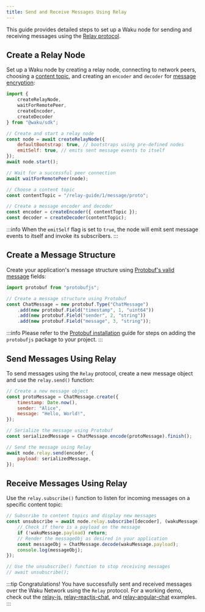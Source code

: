 ```yaml
---
title: Send and Receive Messages Using Relay
---
```


This guide provides detailed steps to set up a Waku node for sending and receiving messages using the [Relay protocol](/overview/concepts/protocols#relay).

## Create a Relay Node

Set up a Waku node by creating a relay node, connecting to network peers, choosing a [content topic](/overview/concepts/content-topics), and creating an `encoder` and `decoder` for [message encryption](https://rfc.vac.dev/spec/26/):

```js
import {
	createRelayNode,
	waitForRemotePeer,
	createEncoder,
	createDecoder
} from "@waku/sdk";

// Create and start a relay node
const node = await createRelayNode({
	defaultBootstrap: true, // bootstraps using pre-defined nodes
	emitSelf: true, // emits sent message events to itself
});
await node.start();

// Wait for a successful peer connection
await waitForRemotePeer(node);

// Choose a content topic
const contentTopic = "/relay-guide/1/message/proto";

// Create a message encoder and decoder
const encoder = createEncoder({ contentTopic });
const decoder = createDecoder(contentTopic);
```

:::info
When the `emitSelf` flag is set to `true`, the node will emit sent message events to itself and invoke its subscribers.
:::

## Create a Message Structure

Create your application's message structure using [Protobuf's valid message](https://github.com/protobufjs/protobuf.js#usage) fields:

```js
import protobuf from "protobufjs";

// Create a message structure using Protobuf
const ChatMessage = new protobuf.Type("ChatMessage")
	.add(new protobuf.Field("timestamp", 1, "uint64"))
	.add(new protobuf.Field("sender", 2, "string"))
	.add(new protobuf.Field("message", 3, "string"));
```

:::info
Please refer to the [Protobuf installation](/guides/js-waku/quick-start#create-a-message-structure) guide for steps on adding the `protobufjs` package to your project.
:::

## Send Messages Using Relay

To send messages using the `Relay` protocol, create a new message object and use the `relay.send()` function:

```js
// Create a new message object
const protoMessage = ChatMessage.create({
    timestamp: Date.now(),
    sender: "Alice",
    message: "Hello, World!",
});

// Serialize the message using Protobuf
const serializedMessage = ChatMessage.encode(protoMessage).finish();

// Send the message using Relay
await node.relay.send(encoder, {
    payload: serializedMessage,
});
```

## Receive Messages Using Relay

Use the `relay.subscribe()` function to listen for incoming messages on a specific content topic:

```js
// Subscribe to content topics and display new messages
const unsubscribe = await node.relay.subscribe([decoder], (wakuMessage) => {
	// Check if there is a payload on the message
	if (!wakuMessage.payload) return;
	// Render the messageObj as desired in your application
	const messageObj = ChatMessage.decode(wakuMessage.payload);
	console.log(messageObj);
});

// Use the unsubscribe() function to stop receiving messages
// await unsubscribe();
```

:::tip Congratulations!
You have successfully sent and received messages over the Waku Network using the `Relay` protocol. For a working demo, check out the [relay-js](https://github.com/waku-org/js-waku-examples/tree/master/examples/relay-js), [relay-reactjs-chat](https://github.com/waku-org/js-waku-examples/tree/master/examples/relay-reactjs-chat), and [relay-angular-chat](https://github.com/waku-org/js-waku-examples/tree/master/examples/relay-angular-chat) examples.
:::